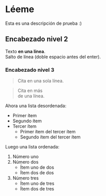# Léeme


Esta es una descripción de prueba :)

## Encabezado nivel 2

Texto **en una línea**.  
Salto de línea (doble espacio antes del enter).

### Encabezado nivel 3

> Cita en una sola línea.

> Cita en más  
> de una línea.

Ahora una lista desordenada:  
- Primer ítem
- Segundo ítem
- Tercer ítem
    - Primer ítem del tercer ítem
    - Segundo ítem del tercer ítem

Luego una lista ordenada:  
1. Número uno
2. Número dos
    * Ítem uno de dos
    * Ítem dos de dos
3. Número tres
    * Ítem uno de tres
    * Ítem dos de tres


